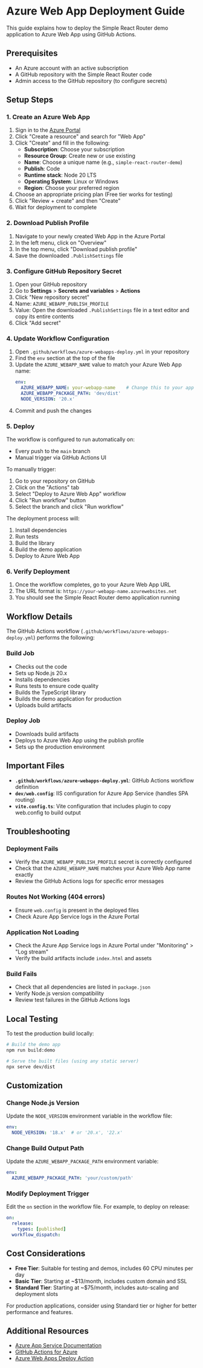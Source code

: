 # Azure Web App Deployment Guide

This guide explains how to deploy the Simple React Router demo application to Azure Web App using GitHub Actions.

## Prerequisites

- An Azure account with an active subscription
- A GitHub repository with the Simple React Router code
- Admin access to the GitHub repository (to configure secrets)

## Setup Steps

### 1. Create an Azure Web App

1. Sign in to the [Azure Portal](https://portal.azure.com)
2. Click "Create a resource" and search for "Web App"
3. Click "Create" and fill in the following:
   - **Subscription**: Choose your subscription
   - **Resource Group**: Create new or use existing
   - **Name**: Choose a unique name (e.g., `simple-react-router-demo`)
   - **Publish**: Code
   - **Runtime stack**: Node 20 LTS
   - **Operating System**: Linux or Windows
   - **Region**: Choose your preferred region
4. Choose an appropriate pricing plan (Free tier works for testing)
5. Click "Review + create" and then "Create"
6. Wait for deployment to complete

### 2. Download Publish Profile

1. Navigate to your newly created Web App in the Azure Portal
2. In the left menu, click on "Overview"
3. In the top menu, click "Download publish profile"
4. Save the downloaded `.PublishSettings` file

### 3. Configure GitHub Repository Secret

1. Open your GitHub repository
2. Go to **Settings** > **Secrets and variables** > **Actions**
3. Click "New repository secret"
4. Name: `AZURE_WEBAPP_PUBLISH_PROFILE`
5. Value: Open the downloaded `.PublishSettings` file in a text editor and copy its entire contents
6. Click "Add secret"

### 4. Update Workflow Configuration

1. Open `.github/workflows/azure-webapps-deploy.yml` in your repository
2. Find the `env` section at the top of the file
3. Update the `AZURE_WEBAPP_NAME` value to match your Azure Web App name:
   ```yaml
   env:
     AZURE_WEBAPP_NAME: your-webapp-name    # Change this to your app name
     AZURE_WEBAPP_PACKAGE_PATH: 'dev/dist'
     NODE_VERSION: '20.x'
   ```
4. Commit and push the changes

### 5. Deploy

The workflow is configured to run automatically on:
- Every push to the `main` branch
- Manual trigger via GitHub Actions UI

To manually trigger:
1. Go to your repository on GitHub
2. Click on the "Actions" tab
3. Select "Deploy to Azure Web App" workflow
4. Click "Run workflow" button
5. Select the branch and click "Run workflow"

The deployment process will:
1. Install dependencies
2. Run tests
3. Build the library
4. Build the demo application
5. Deploy to Azure Web App

### 6. Verify Deployment

1. Once the workflow completes, go to your Azure Web App URL
2. The URL format is: `https://your-webapp-name.azurewebsites.net`
3. You should see the Simple React Router demo application running

## Workflow Details

The GitHub Actions workflow (`.github/workflows/azure-webapps-deploy.yml`) performs the following:

### Build Job
- Checks out the code
- Sets up Node.js 20.x
- Installs dependencies
- Runs tests to ensure code quality
- Builds the TypeScript library
- Builds the demo application for production
- Uploads build artifacts

### Deploy Job
- Downloads build artifacts
- Deploys to Azure Web App using the publish profile
- Sets up the production environment

## Important Files

- **`.github/workflows/azure-webapps-deploy.yml`**: GitHub Actions workflow definition
- **`dev/web.config`**: IIS configuration for Azure App Service (handles SPA routing)
- **`vite.config.ts`**: Vite configuration that includes plugin to copy web.config to build output

## Troubleshooting

### Deployment Fails
- Verify the `AZURE_WEBAPP_PUBLISH_PROFILE` secret is correctly configured
- Check that the `AZURE_WEBAPP_NAME` matches your Azure Web App name exactly
- Review the GitHub Actions logs for specific error messages

### Routes Not Working (404 errors)
- Ensure `web.config` is present in the deployed files
- Check Azure App Service logs in the Azure Portal

### Application Not Loading
- Check the Azure App Service logs in Azure Portal under "Monitoring" > "Log stream"
- Verify the build artifacts include `index.html` and assets

### Build Fails
- Check that all dependencies are listed in `package.json`
- Verify Node.js version compatibility
- Review test failures in the GitHub Actions logs

## Local Testing

To test the production build locally:

```bash
# Build the demo app
npm run build:demo

# Serve the built files (using any static server)
npx serve dev/dist
```

## Customization

### Change Node.js Version
Update the `NODE_VERSION` environment variable in the workflow file:
```yaml
env:
  NODE_VERSION: '18.x'  # or '20.x', '22.x'
```

### Change Build Output Path
Update the `AZURE_WEBAPP_PACKAGE_PATH` environment variable:
```yaml
env:
  AZURE_WEBAPP_PACKAGE_PATH: 'your/custom/path'
```

### Modify Deployment Trigger
Edit the `on` section in the workflow file. For example, to deploy on release:
```yaml
on:
  release:
    types: [published]
  workflow_dispatch:
```

## Cost Considerations

- **Free Tier**: Suitable for testing and demos, includes 60 CPU minutes per day
- **Basic Tier**: Starting at ~$13/month, includes custom domain and SSL
- **Standard Tier**: Starting at ~$75/month, includes auto-scaling and deployment slots

For production applications, consider using Standard tier or higher for better performance and features.

## Additional Resources

- [Azure App Service Documentation](https://docs.microsoft.com/azure/app-service/)
- [GitHub Actions for Azure](https://github.com/Azure/actions)
- [Azure Web Apps Deploy Action](https://github.com/Azure/webapps-deploy)
